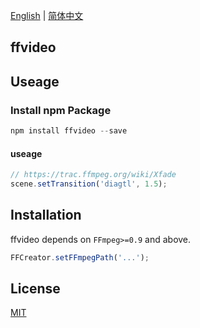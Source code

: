  

[English](./README.md) | [简体中文](./README.zh-CN.md)

## ffvideo

 

## Useage

### Install npm Package

```javascript
npm install ffvideo --save
```
 
#### useage

```javascript
// https://trac.ffmpeg.org/wiki/Xfade
scene.setTransition('diagtl', 1.5);
```

## Installation

 
ffvideo depends on `FFmpeg>=0.9` and above.   

```javascript
FFCreator.setFFmpegPath('...');
```
 
## License

[MIT](./LICENSE)
